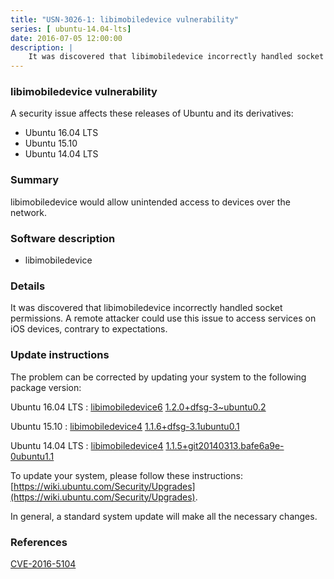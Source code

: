 ```yaml
---
title: "USN-3026-1: libimobiledevice vulnerability"
series: [ ubuntu-14.04-lts]
date: 2016-07-05 12:00:00
description: |
    It was discovered that libimobiledevice incorrectly handled socket permissions. A remote attacker could use this issue to access services on iOS devices, contrary to expectations. 
--- 
```

 
 


### libimobiledevice vulnerability

A security issue affects these releases of Ubuntu and its derivatives:

* Ubuntu 16.04 LTS
* Ubuntu 15.10
* Ubuntu 14.04 LTS

### Summary

libimobiledevice would allow unintended access to devices over the network. 

### Software description

* libimobiledevice 

### Details

It was discovered that libimobiledevice incorrectly handled socket permissions. A remote attacker could use this issue to access services on iOS devices, contrary to expectations. 

### Update instructions

The problem can be corrected by updating your system to the following package version:

Ubuntu 16.04 LTS
 : [libimobiledevice6](https://launchpad.net/ubuntu/+source/libimobiledevice) <span> [1.2.0+dfsg-3~ubuntu0.2](https://launchpad.net/ubuntu/+source/libimobiledevice/1.2.0+dfsg-3~ubuntu0.2) </span> 

Ubuntu 15.10
 : [libimobiledevice4](https://launchpad.net/ubuntu/+source/libimobiledevice) <span> [1.1.6+dfsg-3.1ubuntu0.1](https://launchpad.net/ubuntu/+source/libimobiledevice/1.1.6+dfsg-3.1ubuntu0.1) </span> 

Ubuntu 14.04 LTS
 : [libimobiledevice4](https://launchpad.net/ubuntu/+source/libimobiledevice) <span> [1.1.5+git20140313.bafe6a9e-0ubuntu1.1](https://launchpad.net/ubuntu/+source/libimobiledevice/1.1.5+git20140313.bafe6a9e-0ubuntu1.1) </span> 

To update your system, please follow these instructions: [https://wiki.ubuntu.com/Security/Upgrades](https://wiki.ubuntu.com/Security/Upgrades).

In general, a standard system update will make all the necessary changes. 

### References

 
 [CVE-2016-5104](http://people.ubuntu.com/~ubuntu-security/cve/CVE-2016-5104)
 

